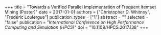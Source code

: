 +++
title = "Towards a Verified Parallel Implementation of  Frequent Itemset Mining (Poster)"
date = 2017-01-01
authors = ["Christopher D. Whitney", "Frédéric Loulergue"]
publication_types = ["1"]
abstract = ""
selected = "false"
publication = "*International Conference on High Performance  Computing and Simulation (HPCS)*"
doi = "10.1109/HPCS.2017.138"
+++

